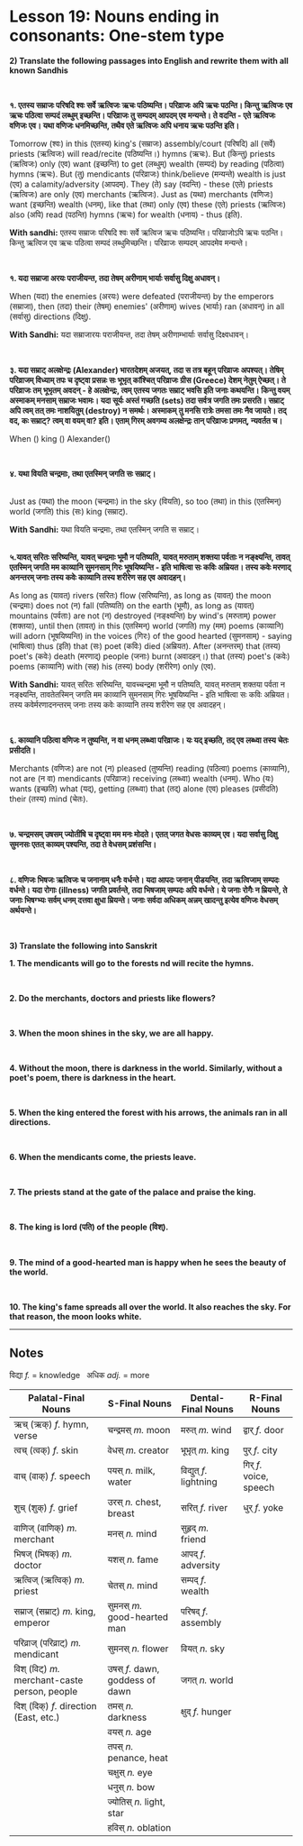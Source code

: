# Lesson 19: Nouns ending in consonants: One-stem type

**2) Translate the following passages into English and rewrite them with all known Sandhis**

<BR>

**१. एतस्य सम्राजः परिषदि श्वः सर्वे ऋत्विजः ऋचः पठिष्यन्ति। परिव्राजः अपि ऋचः पठन्ति। किन्तु ऋत्विजः एव ऋचः पठित्वा सम्पदं लब्धुम् इच्छन्ति। परिव्राजः तु सम्पदम् आपदम् एव मन्यन्ते। ते वदन्ति - एते ऋत्विजः वणिजः एव। यथा वणिजः धनमिच्छन्ति, तथैव एते ऋत्विजः अपि धनाय ऋचः पठन्ति इति।**

Tomorrow (श्वः) in this (एतस्य) king's (सम्राजः) assembly/court (परिषदि) all (सर्वे) priests (ऋत्विजः) will read/recite (पठिष्यन्ति।) hymns (ऋचः). But (किन्तु) priests (ऋत्विजः) only (एव) want (इच्छन्ति) to get (लब्धुम्) wealth (सम्पदं) by reading (पठित्वा) hymns (ऋचः). But (तु) mendicants (परिव्राजः) think/believe (मन्यन्ते) wealth is just (एव) a calamity/adversity (आपदम्). They (ते) say (वदन्ति) - these (एते) priests (ऋत्विजः) are only (एव) merchants (ऋत्विजः). Just as (यथा) merchants (वणिजः) want (इच्छन्ति) wealth (धनम्), like that (तथा) only (एव) these (एते) priests (ऋत्विजः) also (अपि) read (पठन्ति) hymns (ऋचः) for wealth (धनाय) - thus (इति).

**With sandhi:** एतस्य सम्राजः परिषदि श्वः सर्वे ऋत्विज ऋचः पठिष्यन्ति। परिव्राजोऽपि ऋचः पठन्ति। किन्तु ऋत्विज एव ऋचः पठित्वा सम्पदं लब्धुमिच्छन्ति। परिव्राजः सम्पदम् आपदमेव मन्यन्ते। 

<BR>

**१. यदा सम्राजा अरयः पराजीयन्त, तदा तेषम् अरीणाम् भार्याः सर्वासु दिक्षु अधावन्।**

When (यदा) the enemies (अरयः) were defeated (पराजीयन्त) by the emperors (सम्राजा), then (तदा) their (तेषम्) enemies' (अरीणाम्) wives (भार्याः) ran (अधावन्) in all (सर्वासु) directions (दिक्षु). 

**With Sandhi:** यदा सम्राजारयः पराजीयन्त, तदा तेषम् अरीणाम्भार्याः सर्वासु दिक्ष्वधावन्।

<BR>

**३. यदा सम्राट् अलक्षेन्द्रः (Alexander) भारतदेशम् अजयत्, तदा स तत्र बहून् परिव्राजः अपश्यत्। तेषिम् परिव्राजम् विध्याम् तपः च दृष्ट्वा प्रसन्नः सः भूभृत् कांश्चित् परिव्राजः ग्रीस (Greece) देशम् नेतुम् ऐच्छत्। ते परिव्राजः तम् भूभृतम् अवदन् - हे अलक्षेन्द्रः, त्वम् एतस्य जगतः सम्राट् भवसि इति जनाः कथयन्ति। किन्तु वयम् अस्माकम् मनसाम् सम्राजः भवामः। यदा सूर्यः अस्तं गच्छति (sets) तदा सर्वत्र जगति तमः प्रसरति। सम्राट् अपि त्वम् तत् तमः नाशयितुम् (destroy) न समर्थः। अस्माकम् तु मनसि रात्रेः तमसा तमः नैव जायते। तद् वद, कः सम्राट्? त्वम् वा वयम् वा? इति। एताम् गिरम् अवगम्य अलक्षेन्द्रः तान् परिव्राजः प्रणमत्, न्यवर्तत च।**

When () king () Alexander()

<BR>

**४. यथा वियति चन्द्रमाः, तथा एतस्मिन् जगति सः सम्राट्।**

<BR>
Just as (यथा) the moon (चन्द्रमाः) in the sky (वियति), so too (तथा) in this (एतस्मिन्) world (जगति) this (सः) king (सम्राट्).

**With Sandhi:** यथा वियति चन्द्रमाः, तथा एतस्मिन् जगति स सम्राट्।
<BR>
<BR>

**५.यावत् सरितः सरिष्यन्ति, यावत् चन्द्रमाः भूमौ न पतिष्यति, यावत् मरुताम् शक्तया पर्वताः न नङ्क्ष्यन्ति, तावत् एतस्मिन् जगति मम काव्यानि सुमनसाम् गिरः भूषयिष्यन्ति - इति भाषित्वा सः कविः अम्रियत। तस्य कवेः मरणाद् अनन्तरम् जनाः तस्य कवेः काव्यानि तस्य शरीरेण सह एव अवादहन्।**

As long as (यावत्) rivers (सरितः) flow (सरिष्यन्ति), as long as (यावत्) the moon (चन्द्रमाः) does not (न) fall (पतिष्यति) on the earth (भूमौ), as long as (यावत्) mountains (पर्वताः) are not (न) destroyed (नङ्क्ष्यन्ति) by wind's (मरुताम्)  power (शक्तया), until then (तावत्) in this (एतस्मिन्) world (जगति) my (मम) poems (काव्यानि) will adorn (भूषयिष्यन्ति) in the voices (गिरः) of the good hearted (सुमनसाम्) - saying (भाषित्वा) thus (इति) that (सः) poet (कविः) died (अम्रियत).  After (अनन्तरम्) that (तस्य) poet's (कवेः) death (मरणाद्) people (जनाः) burnt (अवादहन्।) that (तस्य) poet's (कवेः) poems (काव्यानि) with (सह) his (तस्य) body (शरीरेण) only (एव). 

**With Sandhi:** यावत् सरितः सरिष्यन्ति, यावच्चन्द्रमा भूमौ न पतिष्यति, यावत् मरुताम् शक्तया पर्वता न नङ्क्ष्यन्ति, तावतेतस्मिन् जगति मम काव्यानि सुमनसाम् गिरः भूषयिष्यन्ति - इति भाषित्वा सः कविः अम्रियत। तस्य कवेर्मरणादनन्तरम् जनाः तस्य कवेः काव्यानि तस्य शरीरेण सह एव अवादहन्।

<BR>

**६. काव्यानि पठित्वा वणिजः न तुष्यन्ति, न वा धनम् लब्ध्वा परिव्राजः। यः यद् इच्छति, तद् एव लब्ध्वा तस्य चेतः प्रसीदति।**

Merchants (वणिजः) are not (न) pleased (तुष्यन्ति) reading (पठित्वा) poems (काव्यानि), not are (न वा) mendicants (परिव्राजः) receiving (लब्ध्वा) wealth (धनम्). Who (यः) wants (इच्छति) what (यद्), getting (लब्ध्वा) that (तद्) alone (एव) pleases (प्रसीदति) their (तस्य) mind (चेतः).

<BR>

**७. चन्द्रमसम् उषसम् ज्योतींषि च दृष्ट्वा मम मनः मोदते। एतत् जगत वेधसः काव्यम् एव। यदा सर्वासु दिक्षु सुमनसः एतत् काव्यम् पश्यन्ति, तदा ते वेधसम् प्रशंसन्ति।**

<BR>

**८. वणिजः भिषजः ऋत्विजः च जनानाम् धनैः वर्धन्ते। यदा आपदः जनान् पीडयन्ति, तदा ऋत्विजाम् सम्पदः वर्धन्ते। यदा रोगाः (illness) जगति प्रवर्तन्ते, तदा भिषजाम् सम्पदः अपि वर्धन्ते। ये जनाः रोगैः न म्रियन्ते, ते जनाः भिषग्भ्यः सर्वम् धनम् दत्तवा क्षुधा म्रियन्ते। जनाः सर्वदा अधिकम् अन्नम् खादन्तु इत्येव वणिजः वेधसम् अर्थयन्ते।**

<BR>


**3) Translate the following into Sanskrit**

**1. The mendicants will go to the forests nd will recite the hymns.**

<BR>

**2. Do the merchants, doctors and priests like flowers?**

<BR>

**3. When the moon shines in the sky, we are all happy.**

<BR>

**4. Without the moon, there is darkness in the world. Similarly, without a poet's poem, there is darkness in the heart.**

<BR>

**5. When the king entered the forest with his arrows, the animals ran in all directions.**

<BR>

**6. When the mendicants come, the priests leave.**

<BR>

**7. The priests stand at the gate of the palace and praise the king.**

<BR>

**8. The king is lord (पति) of the people (विश्).**

<BR>

**9. The mind of a good-hearted man is happy when he sees the beauty of the world.**

<BR>

**10. The king's fame spreads all over the world. It also reaches the sky. For that reason, the moon looks white.**

---

## Notes

विद्या *f.* = knowledge &nbsp; अधिक *adj.* = more

| Palatal-Final Nouns | S-Final Nouns | Dental-Final Nouns | R-Final Nouns |
| --- | --- | --- | --- | 
| ऋच् (ऋक्) *f.* hymn, verse | चन्द्रमस् *m.* moon | मरुत् *m.* wind | द्वार् *f.* door |
| त्वच् (त्वक्) *f.* skin | वेधस् *m.* creator | भूभृत् *m.* king | पुर् *f.* city|
| वाच् (वाक्) *f.* speech | पयस् *n.* milk, water | विद्युत् *f.* lightning | गिर् *f.* voice, speech |
| शुच् (शुक्) *f.* grief | उरस् *n.* chest, breast | सरित् *f.* river | धुर् *f.* yoke |
| वाणिज् (वाणिक्) *m.* merchant | मनस् *n.* mind | सुहृद् *m.* friend | |
| भिषज् (भिषक्) *m.* doctor | यशस् *n.* fame | आपद् *f.* adversity | |
| ऋत्विज् (ऋत्विक्) *m.* priest | चेतस् *n.* mind | सम्पद् *f.* wealth | |
| सम्राज् (सम्राट्) *m.* king, emperor | सुमनस् *m.* good-hearted man | परिषद् *f.* assembly | |
| परिव्राज् (परिव्राट्) *m.* mendicant | सुमनस् *n.* flower | वियत् *n.* sky | |
| विश् (विट्) *m.* merchant-caste person, people | उषस् *f.* dawn, goddess of dawn | जगत् *n.* world | |
| दिश् (दिक्) *f.* direction (East, etc.) | तमस् *n.* darkness | क्षुद् *f.* hunger | |
| | वयस् *n.* age | | |
| | तपस् *n.* penance, heat | | |
| | चक्षुस् *n.* eye | | |
| | धनुस्  *n.* bow | | |
| | ज्योतिस् *n.* light, star | | |
| | हविस् *n.* oblation| | |